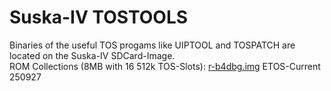 # Suska-IV TOSTOOLS
Binaries of the useful TOS progams like UIPTOOL and TOSPATCH are located on the Suska-IV SDCard-Image.<br>
ROM Collections (8MB with 16 512k TOS-Slots):
[r-b4dbg.img](r-b4dbg.img) ETOS-Current 250927 
